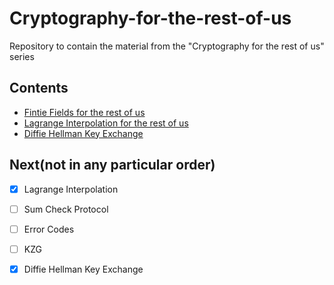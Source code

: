 # Cryptography-for-the-rest-of-us
Repository to contain the material from the "Cryptography for the rest of us" series

## Contents
- [Fintie Fields for the rest of us](https://hackmd.io/@varundoshi/fields-for-the-rest-of-us)
- [Lagrange Interpolation for the rest of us](https://hackmd.io/@varundoshi/lagrange-interpolation)
- [Diffie Hellman Key Exchange](https://hackmd.io/@varundoshi/S18VOCyy1g)


## Next(not in any particular order)
- [x] Lagrange Interpolation
- [ ] Sum Check Protocol
- [ ] Error Codes
- [ ] KZG
- [x] Diffie Hellman Key Exchange

